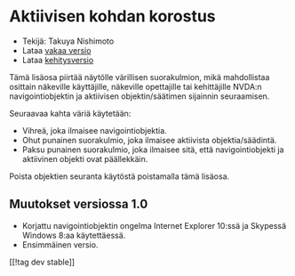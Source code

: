 # Aktiivisen kohdan korostus #

* Tekijä: Takuya Nishimoto
* Lataa [vakaa versio][2]
* Lataa [kehitysversio][1]

Tämä lisäosa piirtää näytölle värillisen suorakulmion, mikä mahdollistaa
osittain näkeville käyttäjille, näkeville opettajille tai kehittäjille
NVDA:n navigointiobjektin ja aktiivisen objektin/säätimen sijainnin
seuraamisen.

Seuraavaa kahta väriä käytetään:

* Vihreä, joka ilmaisee navigointiobjektia.
* Ohut punainen suorakulmio, joka ilmaisee aktiivista objektia/säädintä.
* Paksu punainen suorakulmio, joka ilmaisee sitä, että navigointiobjekti ja
  aktiivinen objekti ovat päällekkäin.

Poista objektien seuranta käytöstä poistamalla tämä lisäosa.

## Muutokset versiossa 1.0 ##

* Korjattu navigointiobjektin ongelma Internet Explorer 10:ssä ja Skypessä
  Windows 8:aa käytettäessä.
* Ensimmäinen versio.

[[!tag dev stable]]

[1]: http://addons.nvda-project.org/files/get.php?file=fh-dev

[2]: http://addons.nvda-project.org/files/get.php?file=fh
